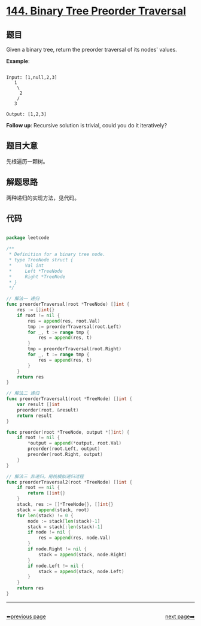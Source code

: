 # [144. Binary Tree Preorder Traversal](https://leetcode.com/problems/binary-tree-preorder-traversal/)

## 题目

Given a binary tree, return the preorder traversal of its nodes' values.



**Example**:

```

Input: [1,null,2,3]
   1
    \
     2
    /
   3

Output: [1,2,3]

```


**Follow up**: Recursive solution is trivial, could you do it iteratively?


 

## 题目大意

先根遍历一颗树。

## 解题思路

两种递归的实现方法，见代码。





## 代码

```go

package leetcode

/**
 * Definition for a binary tree node.
 * type TreeNode struct {
 *     Val int
 *     Left *TreeNode
 *     Right *TreeNode
 * }
 */

// 解法一 递归
func preorderTraversal(root *TreeNode) []int {
	res := []int{}
	if root != nil {
		res = append(res, root.Val)
		tmp := preorderTraversal(root.Left)
		for _, t := range tmp {
			res = append(res, t)
		}
		tmp = preorderTraversal(root.Right)
		for _, t := range tmp {
			res = append(res, t)
		}
	}
	return res
}

// 解法二 递归
func preorderTraversal1(root *TreeNode) []int {
	var result []int
	preorder(root, &result)
	return result
}

func preorder(root *TreeNode, output *[]int) {
	if root != nil {
		*output = append(*output, root.Val)
		preorder(root.Left, output)
		preorder(root.Right, output)
	}
}

// 解法三 非递归，用栈模拟递归过程
func preorderTraversal2(root *TreeNode) []int {
	if root == nil {
		return []int{}
	}
	stack, res := []*TreeNode{}, []int{}
	stack = append(stack, root)
	for len(stack) != 0 {
		node := stack[len(stack)-1]
		stack = stack[:len(stack)-1]
		if node != nil {
			res = append(res, node.Val)
		}
		if node.Right != nil {
			stack = append(stack, node.Right)
		}
		if node.Left != nil {
			stack = append(stack, node.Left)
		}
	}
	return res
}

```



----------------------------------------------
<div style="display: flex;justify-content: space-between;align-items: center;">
<p><a href="https://books.halfrost.com/leetcode/ChapterFour/0100~0199/0143.Reorder-List/">⬅️previous page</a></p>
<p><a href="https://books.halfrost.com/leetcode/ChapterFour/0100~0199/0145.Binary-Tree-Postorder-Traversal/">next page➡️</a></p>
</div>
